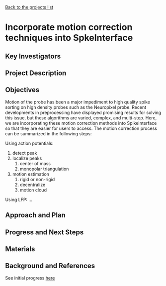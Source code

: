 [Back to the projects list](../../README.md)

<!-- For information on how to write GitHub .md files see https://guides.github.com/features/mastering-markdown/ -->

# Incorporate motion correction techniques into SpkeInterface

## Key Investigators

<!-- - Investigator 1 (Affiliation)-->
<!-- - Investigator 2 (Affiliation)-->

## Project Description

<!-- Add a short paragraph describing the project. -->

## Objectives

Motion of the probe has been a major impediment to high quality spike sorting on high density probes such as the Neuropixel probe. Recent developments in preprocessing have displayed promising results for solving this issue, but these algorithms are varied, complex, and multi-step. Here, we are incorporating these motion correction methods into SpikeInterface so that they are easier for users to access. The motion correction process can be summarized in the following steps: 

Using action potentials:
1. detect peak
2. localize peaks
    1. center of mass
    2. monopolar triangulation
3. motion estimation
    1. rigid or non-rigid
    2. decentralize
    3. motion cloud


Using LFP:
...

## Approach and Plan

<!-- 1. Describe the steps of your planned approach to reach the objectives.-->
<!-- 1. ... -->
<!-- 1. ... -->

## Progress and Next Steps

<!--Populate this section as you are making progress before/during/after the hackathon-->
<!--Describe the progress you have made on the project,e.g., which objectives you have achieved and how.-->
<!--Describe the next steps you are planing to take to complete the project.-->

## Materials

<!--If available add links to the materials relevant to the project, e.g., the code generated for the project or data used-->
<!--If available add pictures and links to videos that demonstrate what has been accomplished.-->
<!--![Description of picture](Example2.jpg)-->

## Background and References

See initial progress [here](https://spikeinterface.github.io/blog/spikeinterface-motion-estimation/)

<!--Use this space for information that may help people better understand your project, like links to papers, source code, or data ,e.g:-->
<!-- - Source code: https://github.com/YourUser/YourRepository -->
<!-- - Documentation: https://link.to.docs -->
<!-- - Test data: https://link.to.test.data -->

